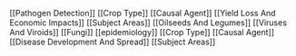[[Pathogen Detection]]
[[Crop Type]]
[[Causal Agent]]
[[Yield Loss And Economic Impacts]]
[[Subject Areas]]
[[Oilseeds And Legumes]]
[[Viruses And Viroids]]
[[Fungi]]
[[epidemiology]]
[[Crop Type]]
[[Causal Agent]]
[[Disease Development And Spread]]
[[Subject Areas]]
